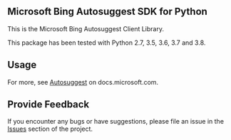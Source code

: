 <!-- Copyright (c) Microsoft Corporation.
 Licensed under the MIT License. -->
## Microsoft Bing Autosuggest SDK for Python

This is the Microsoft Bing Autosuggest Client Library.

This package has been tested with Python 2.7, 3.5, 3.6, 3.7 and 3.8.


## Usage

For more, see [Autosuggest](https://docs.microsoft.com/en-us/bing/search-apis/bing-autosuggest/overview)
on docs.microsoft.com.

## Provide Feedback

If you encounter any bugs or have suggestions, please file an issue in
the [Issues](https://github.com/microsoft/bing-search-sdk-for-python/issues)
section of the project.

